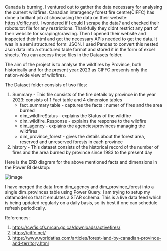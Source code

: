 Canada is burning. I ventured out to gather the data necessary for analysing the current wildfires. Canadian interagency forest fire centre(CIFFC) has done a brilliant job at showcasing the data on their website: https://ciffc.net/. I wondered if I could I scrape the data? and checked their robots.txt file for any restrictions. Thankfully they didnt restrict any part of their website for scraping/crawling.
Then I opened their website and inspected their html and got the necessary APIs needed to get the data. It was in a semi structured form: JSON. I used Pandas to convert this nested Json data into a structured table format and stored it in the form of excel sheets. You can access these files in the Datasets folder.

The aim of the project is to analyse the wildfires by Province, both historically and for the present year:2023 as CIFFC presents only the nation-wide view of wildfires.

The Dataset folder consists of two files:
1. Summary - This file consists of the fire details by province in the year 2023: consists of 1 Fact table and 4 dimension tables
    - fact_summary table -  captures the  facts : numer of fires and the area burned
    - dim_wildfireStatus -  explains the Status of the wildfire
    - dim_wildfire_Response - explains the response to the wildfire
    - dim_agency - explains the agencies/provinces managing the wildfires
    - dim_province_forest - gives the details about the forest area, reserved and unreserved forests in each province
2. history - This dataset consists of the historical record of the number of fires and the area burned by province since 1983 to the present day

Here is the ERD diagram for the above mentioned facts and dimensions in the Power BI desktop:

![image](https://github.com/pkopplu/FireDataScraping/assets/134582838/4d1953b9-bed7-4648-86ad-d4b148c40075)

I have merged the data from dim_agency and dim_province_forest into a single dim_provinces table using Power Query. I am trying to setup my datamodel so that it emulates a STAR schema. This is a live data feed which is being updated regularly on a daily basis, so its best if one can schedule refresh periodically.


References:
1. https://cwfis.cfs.nrcan.gc.ca/downloads/activefires/
2. https://ciffc.net/
3. https://www.worldatlas.com/articles/forest-land-by-canadian-province-and-territory.html
